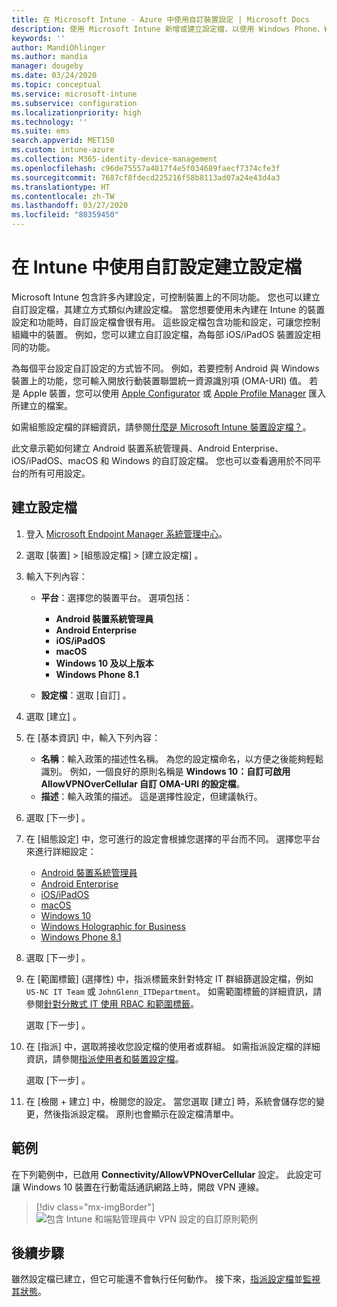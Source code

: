 ```yaml
---
title: 在 Microsoft Intune - Azure 中使用自訂裝置設定 | Microsoft Docs
description: 使用 Microsoft Intune 新增或建立設定檔，以使用 Windows Phone、Windows 8.1、Windows 10 及更新版本、Android 裝置系統管理員、Android Enterprise、macOS 和 iOS/iPadOS 裝置的自訂設定。
keywords: ''
author: MandiOhlinger
ms.author: mandia
manager: dougeby
ms.date: 03/24/2020
ms.topic: conceptual
ms.service: microsoft-intune
ms.subservice: configuration
ms.localizationpriority: high
ms.technology: ''
ms.suite: ems
search.appverid: MET150
ms.custom: intune-azure
ms.collection: M365-identity-device-management
ms.openlocfilehash: c96de75557a4817f4e5f034689faecf7374cfe3f
ms.sourcegitcommit: 7687cf8fdecd225216f58b8113ad07a24e43d4a3
ms.translationtype: HT
ms.contentlocale: zh-TW
ms.lasthandoff: 03/27/2020
ms.locfileid: "80359450"
---
```

# <a name="create-a-profile-with-custom-settings-in-intune"></a>在 Intune 中使用自訂設定建立設定檔

Microsoft Intune 包含許多內建設定，可控制裝置上的不同功能。 您也可以建立自訂設定檔，其建立方式類似內建設定檔。 當您想要使用未內建在 Intune 的裝置設定和功能時，自訂設定檔會很有用。 這些設定檔包含功能和設定，可讓您控制組織中的裝置。 例如，您可以建立自訂設定檔，為每部 iOS/iPadOS 裝置設定相同的功能。

為每個平台設定自訂設定的方式皆不同。 例如，若要控制 Android 與 Windows 裝置上的功能，您可輸入開放行動裝置聯盟統一資源識別項 (OMA-URI) 值。 若是 Apple 裝置，您可以使用 [Apple Configurator](https://itunes.apple.com/us/app/apple-configurator-2/id1037126344?mt=12) 或 [Apple Profile Manager](https://support.apple.com/profile-manager) 匯入所建立的檔案。

如需組態設定檔的詳細資訊，請參閱[什麼是 Microsoft Intune 裝置設定檔？](device-profiles.md)。

此文章示範如何建立 Android 裝置系統管理員、Android Enterprise、iOS/iPadOS、macOS 和 Windows 的自訂設定檔。 您也可以查看適用於不同平台的所有可用設定。

## <a name="create-the-profile"></a>建立設定檔

1. 登入 [Microsoft Endpoint Manager 系統管理中心](https://go.microsoft.com/fwlink/?linkid=2109431)。
2. 選取 [裝置]   > [組態設定檔]   > [建立設定檔]  。
3. 輸入下列內容：

    - **平台**：選擇您的裝置平台。 選項包括：  

        - **Android 裝置系統管理員**
        - **Android Enterprise**
        - **iOS/iPadOS**
        - **macOS**
        - **Windows 10 及以上版本**
        - **Windows Phone 8.1**

    - **設定檔**：選取 [自訂]  。

4. 選取 [建立]  。
5. 在 [基本資訊]  中，輸入下列內容：

    - **名稱**：輸入政策的描述性名稱。 為您的設定檔命名，以方便之後能夠輕鬆識別。 例如，一個良好的原則名稱是 **Windows 10：自訂可啟用 AllowVPNOverCellular 自訂 OMA-URI 的設定檔**。
    - **描述**：輸入政策的描述。 這是選擇性設定，但建議執行。

6. 選取 [下一步]  。

7. 在 [組態設定]  中，您可進行的設定會根據您選擇的平台而不同。 選擇您平台來進行詳細設定：

    - [Android 裝置系統管理員](custom-settings-android.md)
    - [Android Enterprise](custom-settings-android-for-work.md)
    - [iOS/iPadOS](custom-settings-ios.md)
    - [macOS](custom-settings-macos.md)
    - [Windows 10](custom-settings-windows-10.md)
    - [Windows Holographic for Business](custom-settings-windows-holographic.md)
    - [Windows Phone 8.1](custom-settings-windows-phone-8-1.md)

8. 選取 [下一步]  。
9. 在 [範圍標籤]  (選擇性) 中，指派標籤來針對特定 IT 群組篩選設定檔，例如 `US-NC IT Team` 或 `JohnGlenn_ITDepartment`。 如需範圍標籤的詳細資訊，請參閱[針對分散式 IT 使用 RBAC 和範圍標籤](../fundamentals/scope-tags.md)。

    選取 [下一步]  。

10. 在 [指派]  中，選取將接收您設定檔的使用者或群組。 如需指派設定檔的詳細資訊，請參閱[指派使用者和裝置設定檔](device-profile-assign.md)。

    選取 [下一步]  。

11. 在 [檢閱 + 建立]  中，檢閱您的設定。 當您選取 [建立]  時，系統會儲存您的變更，然後指派設定檔。 原則也會顯示在設定檔清單中。

## <a name="example"></a>範例

在下列範例中，已啟用 **Connectivity/AllowVPNOverCellular** 設定。 此設定可讓 Windows 10 裝置在行動電話通訊網路上時，開啟 VPN 連線。

> [!div class="mx-imgBorder"]
> ![包含 Intune 和端點管理員中 VPN 設定的自訂原則範例](./media/custom-settings-configure/custom-policy-example.png)

## <a name="next-steps"></a>後續步驟

雖然設定檔已建立，但它可能還不會執行任何動作。 接下來，[指派設定檔](device-profile-assign.md)並[監視其狀態](device-profile-monitor.md)。
